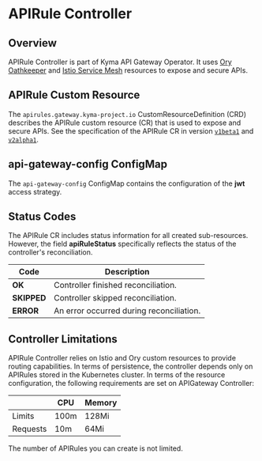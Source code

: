 # APIRule Controller

## Overview

APIRule Controller is part of Kyma API Gateway Operator. It uses [Ory Oathkeeper](https://www.ory.sh/docs/oathkeeper) and [Istio Service Mesh](https://istio.io/) resources to expose and secure APIs.

## APIRule Custom Resource

The `apirules.gateway.kyma-project.io` CustomResourceDefinition (CRD) describes the APIRule custom resource (CR) that is used to expose and secure APIs. See the specification of the APIRule CR in version [`v1beta1`](./custom-resources/apirule/04-10-apirule-custom-resource.md) and [`v2alpha1`](./custom-resources/apirule/v2alpha1/04-10-apirule-custom-resource.md).

## api-gateway-config ConfigMap

The `api-gateway-config` ConfigMap contains the configuration of the **jwt** access strategy.

## Status Codes

The APIRule CR includes status information for all created sub-resources. However, the field **apiRuleStatus** specifically reflects the status of the controller's reconciliation.

| Code          | Description                               |
|---------------|-------------------------------------------|
| **OK**        | Controller finished reconciliation.       |
| **SKIPPED**   | Controller skipped reconciliation.        |
| **ERROR**     | An error occurred during reconciliation.  |


## Controller Limitations

APIRule Controller relies on Istio and Ory custom resources to provide routing capabilities. In terms of persistence, the controller depends only on APIRules stored in the Kubernetes cluster.
In terms of the resource configuration, the following requirements are set on APIGateway Controller:

|          | CPU  | Memory |
|----------|------|--------|
| Limits   | 100m | 128Mi  |
| Requests | 10m  | 64Mi   |

The number of APIRules you can create is not limited.
